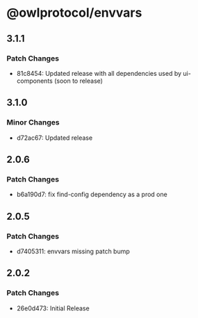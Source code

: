 # @owlprotocol/envvars

## 3.1.1

### Patch Changes

-   81c8454: Updated release with all dependencies used by ui-components (soon to release)

## 3.1.0

### Minor Changes

-   d72ac67: Updated release

## 2.0.6

### Patch Changes

-   b6a190d7: fix find-config dependency as a prod one

## 2.0.5

### Patch Changes

-   d7405311: envvars missing patch bump

## 2.0.2

### Patch Changes

-   26e0d473: Initial Release
